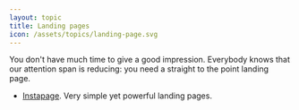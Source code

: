 ```yaml
---
layout: topic
title: Landing pages
icon: /assets/topics/landing-page.svg
---
```


You don't have much time to give a good impression. Everybody knows that our
attention span is reducing: you need a straight to the point landing page.

- [Instapage](https://instapage.com). Very simple yet powerful landing pages.
